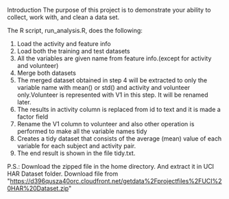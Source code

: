 Introduction
The purpose of this project is to demonstrate your ability to collect, work with, and clean a data set.

The R script, run_analysis.R, does the following:

1. Load the activity and feature info
2. Load both the training and test datasets
3. All the variables are given name from feature info.(except for activity and volunteer)
4. Merge both datasets
5. The merged dataset obtained in step 4 will be extracted to only the variable name with mean() or std() and activity and volunteer only.Volunteer is represented with V1 in this step. It will be renamed later.
6. The results in activity column is replaced from id to text and it is made a factor field
7. Rename the V1 column to volunteer and also other operation is performed to make all the variable names tidy
8. Creates a tidy dataset that consists of the average (mean) value of each variable for each subject and activity pair.
9. The end result is shown in the file tidy.txt.

P.S.: Download the zipped file in the home directory. And extract it in UCI HAR Dataset folder. Download file from "https://d396qusza40orc.cloudfront.net/getdata%2Fprojectfiles%2FUCI%20HAR%20Dataset.zip"